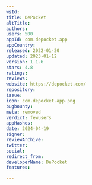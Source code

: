 ```yaml
---
wsId: 
title: DePocket
altTitle: 
authors: 
users: 500
appId: com.depocket.app
appCountry: 
released: 2022-01-20
updated: 2023-01-12
version: 1.1.6
stars: 4.8
ratings: 
reviews: 
website: https://depocket.com/
repository: 
issue: 
icon: com.depocket.app.png
bugbounty: 
meta: removed
verdict: fewusers
appHashes: 
date: 2024-04-19
signer: 
reviewArchive: 
twitter: 
social: 
redirect_from: 
developerName: DePocket
features: 

---
```



